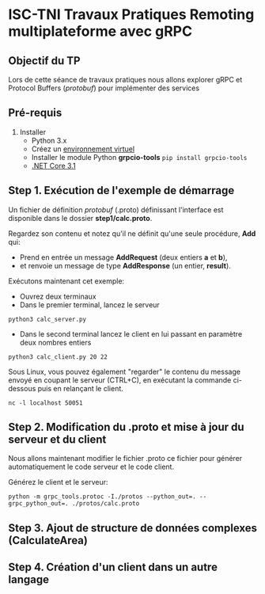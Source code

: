 # ISC-TNI Travaux Pratiques Remoting multiplateforme avec gRPC

## Objectif du TP
Lors de cette séance de travaux pratiques nous allons explorer gRPC et Protocol Buffers (*protobuf*) pour implémenter des services 

## Pré-requis
1. Installer
    - Python 3.x
    - Créez un [environnement virtuel](https://docs.python.org/3/tutorial/venv.html)
    - Installer le module Python **grpcio-tools**
      `pip install grpcio-tools`
    - [.NET Core 3.1](https://dotnet.microsoft.com/download/dotnet-core)

## Step 1. Exécution de l'exemple de démarrage

Un fichier de définition *protobuf* (.proto) définissant l'interface est disponible dans le dossier **step1/calc.proto**.

Regardez son contenu et notez qu'il ne définit qu'une seule procédure, **Add** qui:
  - Prend en entrée un message **AddRequest** (deux entiers **a** et **b**),
  - et renvoie un message de type **AddResponse** (un entier, **result**).

Exécutons maintenant cet exemple:
  - Ouvrez deux terminaux
  - Dans le premier terminal, lancez le serveur
  
  `python3 calc_server.py`
  - Dans le second terminal lancez le client en lui passant en paramètre deux nombres entiers
  
  `python3 calc_client.py 20 22`

Sous Linux, vous pouvez également "regarder" le contenu du message envoyé en coupant le serveur (CTRL+C), en exécutant la commande ci-dessous puis en relançant le client.

`nc -l localhost 50051`

## Step 2. Modification du .proto et mise à jour du serveur et du client

Nous allons maintenant modifier le fichier .proto ce fichier pour générer automatiquement le code serveur et le code client.

 Générez le client et le serveur:

`python -m grpc_tools.protoc -I./protos --python_out=. --grpc_python_out=. ./protos/calc.proto`

## Step 3. Ajout de structure de données complexes (CalculateArea)

## Step 4. Création d'un client dans un autre langage
